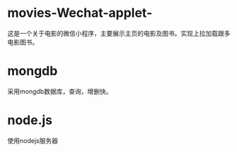 # movies-Wechat-applet-
这是一个关于电影的微信小程序，主要展示主页的电影及图书。实现上拉加载跟多电影图书。
# mongdb 
采用mongdb数据库，查询，增删快。
# node.js
使用nodejs服务器
